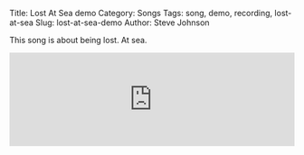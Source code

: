 Title: Lost At Sea demo
Category: Songs
Tags: song, demo, recording, lost-at-sea
Slug: lost-at-sea-demo
Author: Steve Johnson

This song is about being lost. At sea.

<iframe width="100%" height="166" scrolling="no" frameborder="no" src="https://w.soundcloud.com/player/?url=http%3A%2F%2Fapi.soundcloud.com%2Ftracks%2F93424811"></iframe>
